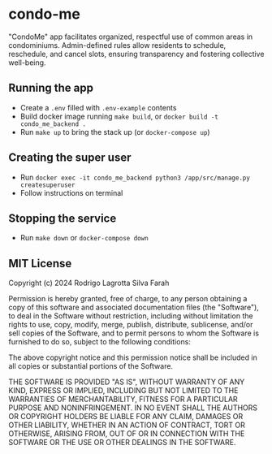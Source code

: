 # condo-me
 "CondoMe" app facilitates organized, respectful use of common areas in condominiums. 
 Admin-defined rules allow residents to schedule, reschedule, and cancel slots, ensuring 
 transparency and fostering collective well-being.

## Running the app
- Create a ```.env``` filled with ```.env-example``` contents
- Build docker image running ```make build```, or ```docker build -t condo_me_backend .```
- Run ```make up``` to bring the stack up (or ```docker-compose up```)

## Creating the super user
- Run ```docker exec -it condo_me_backend python3 /app/src/manage.py createsuperuser```
- Follow instructions on terminal

## Stopping the service
- Run ```make down``` or ```docker-compose down```

## MIT License

Copyright (c) 2024 Rodrigo Lagrotta Silva Farah

Permission is hereby granted, free of charge, to any person obtaining a copy
of this software and associated documentation files (the "Software"), to deal
in the Software without restriction, including without limitation the rights
to use, copy, modify, merge, publish, distribute, sublicense, and/or sell
copies of the Software, and to permit persons to whom the Software is
furnished to do so, subject to the following conditions:

The above copyright notice and this permission notice shall be included in all
copies or substantial portions of the Software.

THE SOFTWARE IS PROVIDED "AS IS", WITHOUT WARRANTY OF ANY KIND, EXPRESS OR
IMPLIED, INCLUDING BUT NOT LIMITED TO THE WARRANTIES OF MERCHANTABILITY,
FITNESS FOR A PARTICULAR PURPOSE AND NONINFRINGEMENT. IN NO EVENT SHALL THE
AUTHORS OR COPYRIGHT HOLDERS BE LIABLE FOR ANY CLAIM, DAMAGES OR OTHER
LIABILITY, WHETHER IN AN ACTION OF CONTRACT, TORT OR OTHERWISE, ARISING FROM,
OUT OF OR IN CONNECTION WITH THE SOFTWARE OR THE USE OR OTHER DEALINGS IN THE
SOFTWARE.
